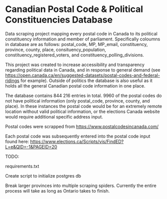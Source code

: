# Canadian Postal Code & Political Constituencies Database
Data scraping project mapping every postal code in Canada to its political constituency information and member of parliament. Specifically coloumns in database are as follows: postal_code, MP, MP_email, constituency, province, county, place, consituency_population, constituency_registered_voters, and constituency_polling_divisions. 

This project was created to increase accessibility and transparency regarding political data in Canada, and in response to general demand (see https://open.canada.ca/en/suggested-datasets/postal-codes-and-federal-ridings for example). Outside of politics the database is also useful as it holds all the general Canadian postal code information in one place.

The database contains 844 216 entries in total. 9960 of the postal codes do not have political information (only postal_code, province, county, and place). In these instances the postal code would be for an extremely remote location without valid political information, or the elections Canada website would require additional specific address input.

Postal codes were scrapped from https://www.postalcodesincanada.com/

Each postal code was subsequently entered into the postal code input found here:
https://www.elections.ca/Scripts/vis/FindED?L=e&QID=-1&PAGEID=20

TODO:

requirements.txt

Create script to initialize postgres db

Break larger provinces into multiple scraping spiders. Currently the entire process will take as long as Ontario takes to finish.
